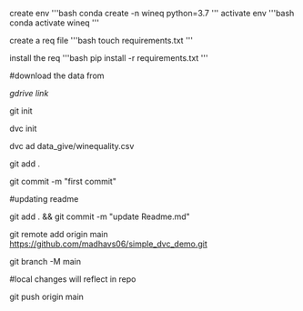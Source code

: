 create env
'''bash
conda create -n wineq python=3.7
'''
activate env
'''bash
conda activate wineq
'''

create a req file
'''bash
touch requirements.txt
'''

install the req
'''bash
pip install -r requirements.txt
'''

#download the data from

*gdrive link*

git init

dvc init

dvc ad data_give/winequality.csv

git add .

git commit -m "first commit"

#updating readme

git add . && git commit -m "update Readme.md"

git remote add origin main https://github.com/madhavs06/simple_dvc_demo.git

git branch -M  main

#local changes will reflect in repo

git push origin main